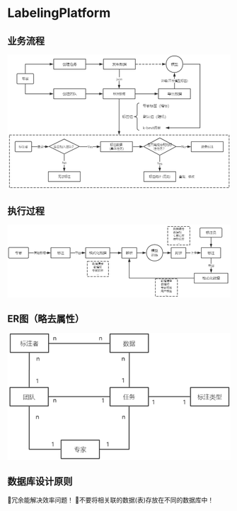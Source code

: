 # LabelingPlatform 

## 业务流程
![](imgs/process.png)

## 执行过程
![](imgs/dataflow.png)

## ER图（略去属性）
![](imgs/er.png)

## 数据库设计原则
冗余能解决效率问题！
不要将相关联的数据(表)存放在不同的数据库中！

